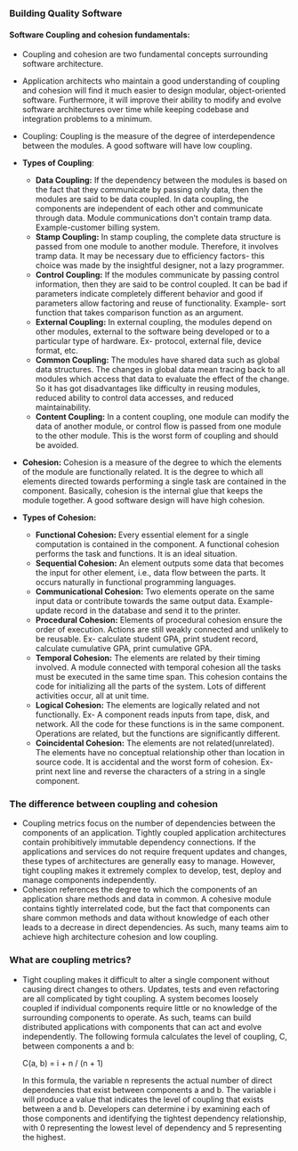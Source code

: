 ### Building Quality Software

#### Software Coupling and cohesion fundamentals:
- Coupling and cohesion are two fundamental concepts surrounding software architecture. 
- Application architects who maintain a good understanding of coupling and cohesion will find it much easier to design modular, object-oriented software. Furthermore, it will improve their ability to modify and evolve software architectures over time while keeping codebase and integration problems to a minimum.

- Coupling: Coupling is the measure of the degree of interdependence between the modules. A good software will have low coupling. 
- **Types of Coupling**: 
    - **Data Coupling:** If the dependency between the modules is based on the fact that they communicate by passing only data, then the modules are said to be data coupled. In data coupling, the components are independent of each other and communicate through data. Module communications don’t contain tramp data. Example-customer billing system.
    - **Stamp Coupling:** In stamp coupling, the complete data structure is passed from one module to another module. Therefore, it involves tramp data. It may be necessary due to efficiency factors- this choice was made by the insightful designer, not a lazy programmer.
    - **Control Coupling:** If the modules communicate by passing control information, then they are said to be control coupled. It can be bad if parameters indicate completely different behavior and good if parameters allow factoring and reuse of functionality. Example- sort function that takes comparison function as an argument.
    - **External Coupling:** In external coupling, the modules depend on other modules, external to the software being developed or to a particular type of hardware. Ex- protocol, external file, device format, etc.
    - **Common Coupling:** The modules have shared data such as global data structures. The changes in global data mean tracing back to all modules which access that data to evaluate the effect of the change. So it has got disadvantages like difficulty in reusing modules, reduced ability to control data accesses, and reduced maintainability.
    - **Content Coupling:** In a content coupling, one module can modify the data of another module, or control flow is passed from one module to the other module. This is the worst form of coupling and should be avoided.

- **Cohesion:** Cohesion is a measure of the degree to which the elements of the module are functionally related. It is the degree to which all elements directed towards performing a single task are contained in the component. Basically, cohesion is the internal glue that keeps the module together. A good software design will have high cohesion. 
- **Types of Cohesion:** 
    - **Functional Cohesion:** Every essential element for a single computation is contained in the component. A functional cohesion performs the task and functions. It is an ideal situation.
    - **Sequential Cohesion:** An element outputs some data that becomes the input for other element, i.e., data flow between the parts. It occurs naturally in functional programming languages.
    - **Communicational Cohesion:** Two elements operate on the same input data or contribute towards the same output data. Example- update record in the database and send it to the printer.
    - **Procedural Cohesion:** Elements of procedural cohesion ensure the order of execution. Actions are still weakly connected and unlikely to be reusable. Ex- calculate student GPA, print student record, calculate cumulative GPA, print cumulative GPA.
    - **Temporal Cohesion:** The elements are related by their timing involved. A module connected with temporal cohesion all the tasks must be executed in the same time span. This cohesion contains the code for initializing all the parts of the system. Lots of different activities occur, all at unit time.
    - **Logical Cohesion:** The elements are logically related and not functionally. Ex- A component reads inputs from tape, disk, and network. All the code for these functions is in the same component. Operations are related, but the functions are significantly different.
    - **Coincidental Cohesion:** The elements are not related(unrelated). The elements have no conceptual relationship other than location in source code. It is accidental and the worst form of cohesion. Ex- print next line and reverse the characters of a string in a single component.

### The difference between coupling and cohesion
- Coupling metrics focus on the number of dependencies between the components of an application. Tightly coupled application architectures contain prohibitively immutable dependency connections. If the applications and services do not require frequent updates and changes, these types of architectures are generally easy to manage. However, tight coupling makes it extremely complex to develop, test, deploy and manage components independently.
- Cohesion references the degree to which the components of an application share methods and data in common. A cohesive module contains tightly interrelated code, but the fact that components can share common methods and data without knowledge of each other leads to a decrease in direct dependencies. As such, many teams aim to achieve high architecture cohesion and low coupling.

### What are coupling metrics?
- Tight coupling makes it difficult to alter a single component without causing direct changes to others. Updates, tests and even refactoring are all complicated by tight coupling. A system becomes loosely coupled if individual components require little or no knowledge of the surrounding components to operate. As such, teams can build distributed applications with components that can act and evolve independently. The following formula calculates the level of coupling, C, between components a and b:

	C(a, b) = i + n / (n + 1)

	In this formula, the variable n represents the actual number of direct dependencies that exist between components a and b. The variable i will produce a value that indicates the level of coupling that exists between a and b. Developers can determine i by examining each of those components and identifying the tightest dependency relationship, with 0 representing the lowest level of dependency and 5 representing the highest.
